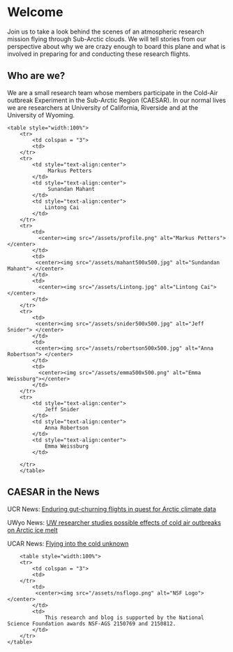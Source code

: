# Welcome

Join us to take a look behind the scenes of an atmospheric research mission flying through Sub-Arctic clouds. We will tell stories from our perspective about why we are crazy enough to board this plane and what is involved in preparing for and conducting these research flights.

## Who are we?

We are a small research team whose members participate in the Cold-Air outbreak Experiment in the Sub-Arctic Region (CAESAR). In our normal lives we are researchers at University of California, Riverside and at the University of Wyoming.

~~~
<table style="width:100%">
    <tr>
        <td colspan = "3">
        <td>
    </tr>
    <tr>
        <td style="text-align:center">
             Markus Petters  
        </td>
        <td style="text-align:center">
             Sunandan Mahant  
        </td>
        <td style="text-align:center">
            Lintong Cai
        </td>
    </tr>
    <tr>
        <td>
          <center><img src="/assets/profile.png" alt="Markus Petters"></center>
        </td>
        <td>
         <center><img src="/assets/mahant500x500.jpg" alt="Sundandan Mahant"> </center>
        </td>
        <td>
          <center><img src="/assets/Lintong.jpg" alt="Lintong Cai"></center>
        </td>
    </tr>
    <tr>
        <td>
         <center><img src="/assets/snider500x500.jpg" alt="Jeff Snider"> </center>
        </td>
        <td>
         <center><img src="/assets/robertson500x500.jpg" alt="Anna Robertson"> </center>
        </td>
        <td>
          <center><img src="/assets/emma500x500.png" alt="Emma Weissburg"></center>
        </td>
    </tr>
    <tr>
        <td style="text-align:center">
            Jeff Snider 
        </td>
        <td style="text-align:center">
            Anna Robertson  
        </td>
        <td style="text-align:center">
            Emma Weissburg
        </td>

    </tr>
    </table>
~~~

## CAESAR in the News

UCR News: [Enduring gut-churning flights in quest for Arctic climate data](https://news.ucr.edu/articles/2024/03/06/enduring-gut-churning-flights-quest-arctic-climate-data)

UWyo News: [UW researcher studies possible effects of cold air outbreaks on Arctic ice melt](https://www.uwyo.edu/news/2024/03/uw-researcher-studies-possible-effects-of-cold-air-outbreaks-on-arctic-ice-melt.html)

UCAR News: [Flying into the cold unknown](https://news.ucar.edu/132944/flying-cold-unknown)

~~~
    <table style="width:100%">
    <tr>
        <td colspan = "3">
        <td>
    </tr>
        <td>
         <center><img src="/assets/nsflogo.png" alt="NSF Logo"> </center>
        </td>
        <td>
            This research and blog is supported by the National Science Foundation awards NSF-AGS 2150769 and 2150812.
        </td>
    </tr>
</table>
~~~
